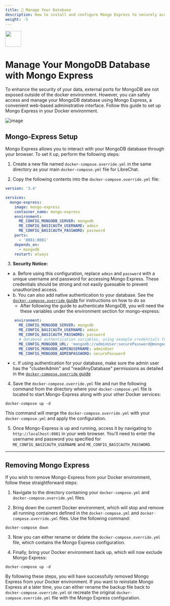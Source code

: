 ```yaml
---
title: 🍃 Manage Your Database
description: How to install and configure Mongo Express to securely access and manage your MongoDB database in Docker.
weight: -5
---
```


<img src="https://github.com/danny-avila/LibreChat/assets/32828263/4572dd35-8489-4cb1-a968-4fb5a871d6e5" height="50">


# Manage Your MongoDB Database with Mongo Express

To enhance the security of your data, external ports for MongoDB are not exposed outside of the docker environment. However, you can safely access and manage your MongoDB database using Mongo Express, a convenient web-based administrative interface. Follow this guide to set up Mongo Express in your Docker environment.

![image](https://github.com/danny-avila/LibreChat/assets/32828263/612cee31-7fc2-4660-98c0-06627e581bd8)


## Mongo-Express Setup

Mongo Express allows you to interact with your MongoDB database through your browser. To set it up, perform the following steps:

1. Create a new file named `docker-compose.override.yml` in the same directory as your main `docker-compose.yml` file for LibreChat.

2. Copy the following contents into the `docker-compose.override.yml` file:

```yaml
version: '3.4'

services:
  mongo-express:
    image: mongo-express
    container_name: mongo-express
    environment:
      ME_CONFIG_MONGODB_SERVER: mongodb
      ME_CONFIG_BASICAUTH_USERNAME: admin
      ME_CONFIG_BASICAUTH_PASSWORD: password
    ports:
      - '8081:8081'
    depends_on:
      - mongodb
    restart: always
```

3. **Security Notice:**
- a. Before using this configuration, replace `admin` and `password` with a unique username and password for accessing Mongo Express. These credentials should be strong and not easily guessable to prevent unauthorized access.
- b. You can also add native authentication to your database. See the [`docker-compose.override` guide](../install/configuration/docker_override.md) for instructions on how to do so
    - After following the guide to authenticate MongoDB, you will need the these variables under the environment section for mongo-express:

```yaml
    environment:
      ME_CONFIG_MONGODB_SERVER: mongodb
      ME_CONFIG_BASICAUTH_USERNAME: admin
      ME_CONFIG_BASICAUTH_PASSWORD: password
      # database authentication variables, using example credentials from guide
      ME_CONFIG_MONGODB_URL: 'mongodb://adminUser:securePassword@mongodb:27017'
      ME_CONFIG_MONGODB_ADMINUSERNAME: adminUser
      ME_CONFIG_MONGODB_ADMINPASSWORD: securePassword
```

- c. If using authentication for your database, make sure the admin user has the "clusterAdmin" and "readAnyDatabase" permissions as detailed in the [`docker-compose.override` guide](../install/configuration/docker_override.md#step-1-creating-an-admin-user)

4. Save the `docker-compose.override.yml` file and run the following command from the directory where your `docker-compose.yml` file is located to start Mongo-Express along with your other Docker services:

```
docker-compose up -d
```

This command will merge the `docker-compose.override.yml` with your `docker-compose.yml` and apply the configuration.

5. Once Mongo-Express is up and running, access it by navigating to `http://localhost:8081` in your web browser. You'll need to enter the username and password you specified for `ME_CONFIG_BASICAUTH_USERNAME` and `ME_CONFIG_BASICAUTH_PASSWORD`.

---

## Removing Mongo Express

If you wish to remove Mongo-Express from your Docker environment, follow these straightforward steps:

1. Navigate to the directory containing your `docker-compose.yml` and `docker-compose.override.yml` files.

2. Bring down the current Docker environment, which will stop and remove all running containers defined in the `docker-compose.yml` and `docker-compose.override.yml` files. Use the following command:

```
docker-compose down
```

3. Now you can either rename or delete the `docker-compose.override.yml` file, which contains the Mongo Express configuration.

4. Finally, bring your Docker environment back up, which will now exclude Mongo Express:

```
docker-compose up -d
```

By following these steps, you will have successfully removed Mongo Express from your Docker environment. If you want to reinstate Mongo Express at a later time, you can either rename the backup file back to `docker-compose.override.yml` or recreate the original `docker-compose.override.yml` file with the Mongo Express configuration.
